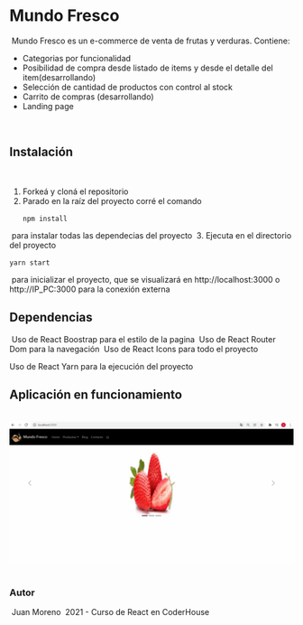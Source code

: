 # Mundo Fresco
​
Mundo Fresco es un e-commerce de venta de frutas y verduras.
​
Contiene:
​
- Categorias por funcionalidad
- Posibilidad de compra desde listado de items y desde el detalle del item(desarrollando)
- Selección de cantidad de productos con control al stock
- Carrito de compras (desarrollando)
- Landing page


​
## Instalación
​
1. Forkeá y cloná el repositorio
​
2. Parado en la raíz del proyecto corré el comando 
​
   ```
   npm install
   ```
​
    para instalar todas las dependecias del proyecto
​
3. Ejecuta en el directorio del proyecto 
​
   ```
   yarn start
   ```
​
   para inicializar el proyecto, que se visualizará en http://localhost:3000 o http://IP_PC:3000 para la conexión externa
​
​
​
## Dependencias
​
Uso de React Boostrap para el estilo de la pagina
​
Uso de React Router Dom para la navegación
​
Uso de React Icons para todo el proyecto

Uso de React Yarn para la ejecución del proyecto
​
## Aplicación en funcionamiento
​
![Mundo Fresco](public/Imagenes/muestra.gif)
​
### Autor
​
Juan Moreno
​
2021 - Curso de React en CoderHouse